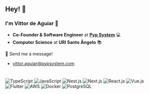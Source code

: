 ## Hey! 🖖


### I'm Vittor de Aguiar 🥶

-   **Co-Founder & Software Engineer** at **[Pyp System](https://pypsystem.com)** 💻
-   **Computer Science** at **URI Santo Ângelo** 📚

📮 Send me a message! 
- vittor.aguiar@pypsystem.com

#
![TypeScript](https://img.shields.io/badge/TypeScript-3178C6?logo=typescript&logoColor=fff)
![JavaScript](https://img.shields.io/badge/JavaScript-F7DF1E?logo=javascript&logoColor=000)
![Nest.js](https://img.shields.io/badge/Nest.js-%23E0234E.svg?&logo=NestJS&logoColor=red)
![Next.js](https://img.shields.io/badge/Next.js-000?logo=nextdotjs&logoColor=fff)
![React.js](https://img.shields.io/badge/React.js-61DAFB?logo=react&logoColor=000)
![Vue.js](https://img.shields.io/badge/Vue.js-4FC08D?logo=vuedotjs&logoColor=fff)
![Flutter](https://img.shields.io/badge/Flutter-02569B?style=flat&logo=flutter&logoColor=white)
![AWS](https://img.shields.io/badge/AWS-%23FF9900.svg?logo=amazon-web-services&logoColor=white)
![Docker](https://img.shields.io/badge/Docker-2496ED?logo=docker&logoColor=fff)
![PostgreSQL](https://img.shields.io/badge/PostgreSQL-336791?logo=postgresql&logoColor=fff)
